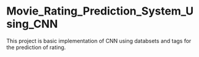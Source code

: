 # Movie_Rating_Prediction_System_Using_CNN
This project is basic implementation of CNN using databsets and tags for the prediction of rating.       
